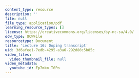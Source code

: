 ```yaml
---
content_type: resource
description: ''
file: null
file_type: application/pdf
learning_resource_types: []
license: https://creativecommons.org/licenses/by-nc-sa/4.0/
ocw_type: OCWFile
resourcetype: Document
title: 'Lecture 16: Doping transcript'
uid: 3d6afee1-7edb-4295-a3a6-292d80c5b85c
video_files:
  video_thumbnail_file: null
video_metadata:
  youtube_id: Ep7mkm_T0Po
---
```

